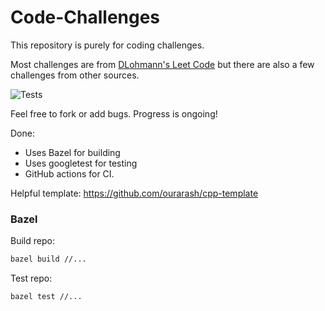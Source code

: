 # Code-Challenges
This repository is purely for coding challenges.

Most challenges are from 
<a href=https://leetcode.com/DLohmann/>DLohmann's Leet Code</a>
but there are also a few challenges from other sources.

![Tests](https://github.com/DLohmann/LeetCode-Challenges/actions/workflows/tests.yml/badge.svg)

Feel free to fork or add bugs. Progress is ongoing!

Done:
- Uses Bazel for building
- Uses googletest for testing
- GitHub actions for CI.

Helpful template:
https://github.com/ourarash/cpp-template


### Bazel
Build repo:
```bash
bazel build //...
```

Test repo:
```bash
bazel test //...
```
